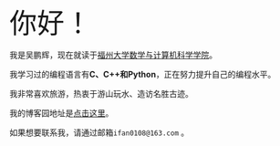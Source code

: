 <font size=20>你好！</font>

我是吴鹏辉，现在就读于[福州大学数学与计算机科学学院](http://cmcs.fzu.edu.cn/website/f)。

我学习过的编程语言有**C、C++和Python**，正在努力提升自己的编程水平。

我非常喜欢旅游，热衷于游山玩水、造访名胜古迹。

我的博客园地址是[点击这里](https://www.cnblogs.com/wwph/)。

如果想要联系我，请通过邮箱`ifan0108@163.com` 。

